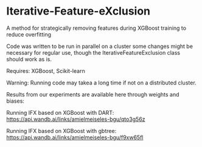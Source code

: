 # Iterative-Feature-eXclusion
A method for strategically removing features during XGBoost training to reduce overfitting

Code was written to be run in parallel on a cluster some changes might be necessary for regular use, though the IterativeFeatureExclusion class should work as is.

Requires: XGBoost, Scikit-learn

Warning: Running code may takea a long time if not on a distributed cluster.

Results from our experiments are available here through weights and biases:

Running IFX based on XGBoost with DART: https://api.wandb.ai/links/amielmeiseles-bgu/qto3g56z

Running IFX based on XGBoost with gbtree: https://api.wandb.ai/links/amielmeiseles-bgu/f9xw65fl
